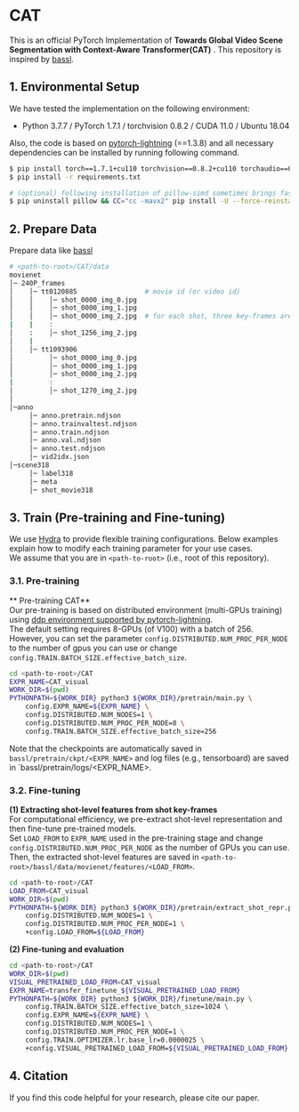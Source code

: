 
# CAT
This is an official PyTorch Implementation of **Towards Global Video Scene Segmentation with Context-Aware Transformer(CAT)** . This repository is inspired by [bassl](https://github.com/kakaobrain/bassl).

## 1. Environmental Setup
We have tested the implementation on the following environment:
  * Python 3.7.7 / PyTorch 1.7.1 / torchvision 0.8.2 / CUDA 11.0 / Ubuntu 18.04   

Also, the code is based on [pytorch-lightning](https://www.pytorchlightning.ai/) (==1.3.8) and all necessary dependencies can be installed by running following command. 
```bash
$ pip install torch==1.7.1+cu110 torchvision==0.8.2+cu110 torchaudio==0.7.2 -f https://download.pytorch.org/whl/torch_stable.html
$ pip install -r requirements.txt

# (optional) following installation of pillow-simd sometimes brings faster data loading.
$ pip uninstall pillow && CC="cc -mavx2" pip install -U --force-reinstall pillow-simd
```

## 2. Prepare Data
Prepare data like [bassl](https://github.com/kakaobrain/bassl)

```bash
# <path-to-root>/CAT/data
movienet
│─ 240P_frames
│    │─ tt0120885                 # movie id (or video id)
│    │    │─ shot_0000_img_0.jpg
│    │    │─ shot_0000_img_1.jpg
│    │    │─ shot_0000_img_2.jpg  # for each shot, three key-frames are given.
|    |    :
│    :    │─ shot_1256_img_2.jpg
│    |    
│    │─ tt1093906
│         │─ shot_0000_img_0.jpg
│         │─ shot_0000_img_1.jpg
│         │─ shot_0000_img_2.jpg
|         :
│         │─ shot_1270_img_2.jpg
│
│─anno
     │─ anno.pretrain.ndjson
     │─ anno.trainvaltest.ndjson
     │─ anno.train.ndjson
     │─ anno.val.ndjson
     │─ anno.test.ndjson
     │─ vid2idx.json
│─scene318
     │─ label318
     │─ meta
     │─ shot_movie318
```

## 3. Train (Pre-training and Fine-tuning)
We use [Hydra](https://github.com/facebookresearch/hydra) to provide flexible training configurations.
Below examples explain how to modify each training parameter for your use cases.  
We assume that you are in `<path-to-root>` (i.e., root of this repository).  


### 3.1. Pre-training

** Pre-training CAT**  
Our pre-training is based on distributed environment (multi-GPUs training) using [ddp environment supported by pytorch-lightning](https://pytorch-lightning.readthedocs.io/en/latest/advanced/multi_gpu.html).  
The default setting requires 8-GPUs (of V100) with a batch of 256. However, you can set the parameter `config.DISTRIBUTED.NUM_PROC_PER_NODE` to the number of gpus you can use or change `config.TRAIN.BATCH_SIZE.effective_batch_size`.

```bash
cd <path-to-root>/CAT
EXPR_NAME=CAT_visual
WORK_DIR=$(pwd)
PYTHONPATH=${WORK_DIR} python3 ${WORK_DIR}/pretrain/main.py \
    config.EXPR_NAME=${EXPR_NAME} \
    config.DISTRIBUTED.NUM_NODES=1 \
    config.DISTRIBUTED.NUM_PROC_PER_NODE=8 \
    config.TRAIN.BATCH_SIZE.effective_batch_size=256
```
Note that the checkpoints are automatically saved in `bassl/pretrain/ckpt/<EXPR_NAME>` and log files (e.g., tensorboard) are saved in `bassl/pretrain/logs/<EXPR_NAME>.


### 3.2. Fine-tuning  

**(1) Extracting shot-level features from shot key-frames**    
For computational efficiency, we pre-extract shot-level representation and then fine-tune pre-trained models.  
Set `LOAD_FROM` to `EXPR_NAME` used in the pre-training stage and change `config.DISTRIBUTED.NUM_PROC_PER_NODE` as the number of GPUs you can use.
Then, the extracted shot-level features are saved in `<path-to-root>/bassl/data/movienet/features/<LOAD_FROM>`.

```bash
cd <path-to-root>/CAT
LOAD_FROM=CAT_visual
WORK_DIR=$(pwd)
PYTHONPATH=${WORK_DIR} python3 ${WORK_DIR}/pretrain/extract_shot_repr.py \
	config.DISTRIBUTED.NUM_NODES=1 \
	config.DISTRIBUTED.NUM_PROC_PER_NODE=1 \
	+config.LOAD_FROM=${LOAD_FROM}
```

**(2) Fine-tuning and evaluation**

```bash
cd <path-to-root>/CAT
WORK_DIR=$(pwd)
VISUAL_PRETRAINED_LOAD_FROM=CAT_visual
EXPR_NAME=transfer_finetune_${VISUAL_PRETRAINED_LOAD_FROM}
PYTHONPATH=${WORK_DIR} python3 ${WORK_DIR}/finetune/main.py \
	config.TRAIN.BATCH_SIZE.effective_batch_size=1024 \
	config.EXPR_NAME=${EXPR_NAME} \
	config.DISTRIBUTED.NUM_NODES=1 \
	config.DISTRIBUTED.NUM_PROC_PER_NODE=1 \
	config.TRAIN.OPTIMIZER.lr.base_lr=0.0000025 \
	+config.VISUAL_PRETRAINED_LOAD_FROM=${VISUAL_PRETRAINED_LOAD_FROM}
```




## 4. Citation
If you find this code helpful for your research, please cite our paper.
```
```

